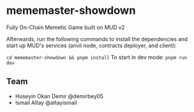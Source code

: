 # mememaster-showdown
Fully On-Chain Memetic Game built on MUD v2


Afterwards, run the following commands to install the dependencies and start up MUD's services (anvil node, contracts deployer, and client):

`cd mememaster-showdown && pnpm install`
To start in dev mode:
`pnpm run dev`

## Team

- Huseyin Okan Demir @demirbey05
- Ismail Altay @altayismail
